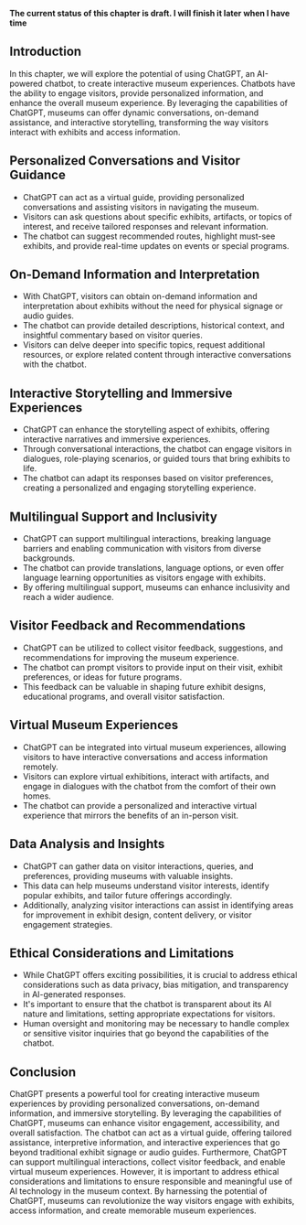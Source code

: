 **The current status of this chapter is draft. I will finish it later when I have time**

Introduction
------------

In this chapter, we will explore the potential of using ChatGPT, an AI-powered chatbot, to create interactive museum experiences. Chatbots have the ability to engage visitors, provide personalized information, and enhance the overall museum experience. By leveraging the capabilities of ChatGPT, museums can offer dynamic conversations, on-demand assistance, and interactive storytelling, transforming the way visitors interact with exhibits and access information.

Personalized Conversations and Visitor Guidance
-----------------------------------------------

* ChatGPT can act as a virtual guide, providing personalized conversations and assisting visitors in navigating the museum.
* Visitors can ask questions about specific exhibits, artifacts, or topics of interest, and receive tailored responses and relevant information.
* The chatbot can suggest recommended routes, highlight must-see exhibits, and provide real-time updates on events or special programs.

On-Demand Information and Interpretation
----------------------------------------

* With ChatGPT, visitors can obtain on-demand information and interpretation about exhibits without the need for physical signage or audio guides.
* The chatbot can provide detailed descriptions, historical context, and insightful commentary based on visitor queries.
* Visitors can delve deeper into specific topics, request additional resources, or explore related content through interactive conversations with the chatbot.

Interactive Storytelling and Immersive Experiences
--------------------------------------------------

* ChatGPT can enhance the storytelling aspect of exhibits, offering interactive narratives and immersive experiences.
* Through conversational interactions, the chatbot can engage visitors in dialogues, role-playing scenarios, or guided tours that bring exhibits to life.
* The chatbot can adapt its responses based on visitor preferences, creating a personalized and engaging storytelling experience.

Multilingual Support and Inclusivity
------------------------------------

* ChatGPT can support multilingual interactions, breaking language barriers and enabling communication with visitors from diverse backgrounds.
* The chatbot can provide translations, language options, or even offer language learning opportunities as visitors engage with exhibits.
* By offering multilingual support, museums can enhance inclusivity and reach a wider audience.

Visitor Feedback and Recommendations
------------------------------------

* ChatGPT can be utilized to collect visitor feedback, suggestions, and recommendations for improving the museum experience.
* The chatbot can prompt visitors to provide input on their visit, exhibit preferences, or ideas for future programs.
* This feedback can be valuable in shaping future exhibit designs, educational programs, and overall visitor satisfaction.

Virtual Museum Experiences
--------------------------

* ChatGPT can be integrated into virtual museum experiences, allowing visitors to have interactive conversations and access information remotely.
* Visitors can explore virtual exhibitions, interact with artifacts, and engage in dialogues with the chatbot from the comfort of their own homes.
* The chatbot can provide a personalized and interactive virtual experience that mirrors the benefits of an in-person visit.

Data Analysis and Insights
--------------------------

* ChatGPT can gather data on visitor interactions, queries, and preferences, providing museums with valuable insights.
* This data can help museums understand visitor interests, identify popular exhibits, and tailor future offerings accordingly.
* Additionally, analyzing visitor interactions can assist in identifying areas for improvement in exhibit design, content delivery, or visitor engagement strategies.

Ethical Considerations and Limitations
--------------------------------------

* While ChatGPT offers exciting possibilities, it is crucial to address ethical considerations such as data privacy, bias mitigation, and transparency in AI-generated responses.
* It's important to ensure that the chatbot is transparent about its AI nature and limitations, setting appropriate expectations for visitors.
* Human oversight and monitoring may be necessary to handle complex or sensitive visitor inquiries that go beyond the capabilities of the chatbot.

Conclusion
----------

ChatGPT presents a powerful tool for creating interactive museum experiences by providing personalized conversations, on-demand information, and immersive storytelling. By leveraging the capabilities of ChatGPT, museums can enhance visitor engagement, accessibility, and overall satisfaction. The chatbot can act as a virtual guide, offering tailored assistance, interpretive information, and interactive experiences that go beyond traditional exhibit signage or audio guides. Furthermore, ChatGPT can support multilingual interactions, collect visitor feedback, and enable virtual museum experiences. However, it is important to address ethical considerations and limitations to ensure responsible and meaningful use of AI technology in the museum context. By harnessing the potential of ChatGPT, museums can revolutionize the way visitors engage with exhibits, access information, and create memorable museum experiences.
